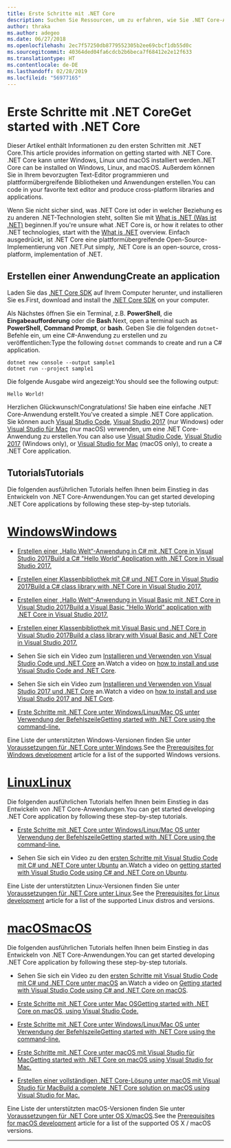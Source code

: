 ```yaml
---
title: Erste Schritte mit .NET Core
description: Suchen Sie Ressourcen, um zu erfahren, wie Sie .NET Core-Anwendungen auf Windows, Linux und Mac OS erstellen können.
author: thraka
ms.author: adegeo
ms.date: 06/27/2018
ms.openlocfilehash: 2ec7f57250db8779552305b2ee69cbcf1db55d0c
ms.sourcegitcommit: 40364ded04fa6cdcb2b6beca7f68412e2e12f633
ms.translationtype: HT
ms.contentlocale: de-DE
ms.lasthandoff: 02/28/2019
ms.locfileid: "56977165"
---
```

# <a name="get-started-with-net-core"></a><span data-ttu-id="202af-103">Erste Schritte mit .NET Core</span><span class="sxs-lookup"><span data-stu-id="202af-103">Get started with .NET Core</span></span>

<span data-ttu-id="202af-104">Dieser Artikel enthält Informationen zu den ersten Schritten mit .NET Core.</span><span class="sxs-lookup"><span data-stu-id="202af-104">This article provides information on getting started with .NET Core.</span></span> <span data-ttu-id="202af-105">.NET Core kann unter Windows, Linux und macOS installiert werden.</span><span class="sxs-lookup"><span data-stu-id="202af-105">.NET Core can be installed on Windows, Linux, and macOS.</span></span> <span data-ttu-id="202af-106">Außerdem können Sie in Ihrem bevorzugten Text-Editor programmieren und plattformübergreifende Bibliotheken und Anwendungen erstellen.</span><span class="sxs-lookup"><span data-stu-id="202af-106">You can code in your favorite text editor and produce cross-platform libraries and applications.</span></span> 

<span data-ttu-id="202af-107">Wenn Sie nicht sicher sind, was .NET Core ist oder in welcher Beziehung es zu anderen .NET-Technologien steht, sollten Sie mit [What is .NET (Was ist .NET)](https://www.microsoft.com/net/learn/dotnet/what-is-dotnet) beginnen.</span><span class="sxs-lookup"><span data-stu-id="202af-107">If you're unsure what .NET Core is, or how it relates to other .NET technologies, start with the [What is .NET](https://www.microsoft.com/net/learn/dotnet/what-is-dotnet) overview.</span></span> <span data-ttu-id="202af-108">Einfach ausgedrückt, ist .NET Core eine plattformübergreifende Open-Source-Implementierung von .NET.</span><span class="sxs-lookup"><span data-stu-id="202af-108">Put simply, .NET Core is an open-source, cross-platform, implementation of .NET.</span></span>

## <a name="create-an-application"></a><span data-ttu-id="202af-109">Erstellen einer Anwendung</span><span class="sxs-lookup"><span data-stu-id="202af-109">Create an application</span></span>

<span data-ttu-id="202af-110">Laden Sie das [.NET Core SDK](https://www.microsoft.com/net/download/) auf Ihrem Computer herunter, und installieren Sie es.</span><span class="sxs-lookup"><span data-stu-id="202af-110">First, download and install the [.NET Core SDK](https://www.microsoft.com/net/download/) on your computer.</span></span>

<span data-ttu-id="202af-111">Als Nächstes öffnen Sie ein Terminal, z.B. **PowerShell**, die **Eingabeaufforderung** oder die **Bash**.</span><span class="sxs-lookup"><span data-stu-id="202af-111">Next, open a terminal such as **PowerShell**, **Command Prompt**, or **bash**.</span></span> <span data-ttu-id="202af-112">Geben Sie die folgenden `dotnet`-Befehle ein, um eine C#-Anwendung zu erstellen und zu veröffentlichen:</span><span class="sxs-lookup"><span data-stu-id="202af-112">Type the following `dotnet` commands to create and run a C# application.</span></span>

```console
dotnet new console --output sample1
dotnet run --project sample1
```

<span data-ttu-id="202af-113">Die folgende Ausgabe wird angezeigt:</span><span class="sxs-lookup"><span data-stu-id="202af-113">You should see the following output:</span></span>

```console
Hello World!
```

<span data-ttu-id="202af-114">Herzlichen Glückwunsch!</span><span class="sxs-lookup"><span data-stu-id="202af-114">Congratulations!</span></span> <span data-ttu-id="202af-115">Sie haben eine einfache .NET Core-Anwendung erstellt.</span><span class="sxs-lookup"><span data-stu-id="202af-115">You've created a simple .NET Core application.</span></span> <span data-ttu-id="202af-116">Sie können auch [Visual Studio Code](tutorials/with-visual-studio-code.md), [Visual Studio 2017](tutorials/with-visual-studio.md) (nur Windows) oder [Visual Studio für Mac](tutorials/using-on-mac-vs.md) (nur macOS) verwenden, um eine .NET Core-Anwendung zu erstellen.</span><span class="sxs-lookup"><span data-stu-id="202af-116">You can also use [Visual Studio Code](tutorials/with-visual-studio-code.md), [Visual Studio 2017](tutorials/with-visual-studio.md) (Windows only), or [Visual Studio for Mac](tutorials/using-on-mac-vs.md) (macOS only), to create a .NET Core application.</span></span>

## <a name="tutorials"></a><span data-ttu-id="202af-117">Tutorials</span><span class="sxs-lookup"><span data-stu-id="202af-117">Tutorials</span></span>

<span data-ttu-id="202af-118">Die folgenden ausführlichen Tutorials helfen Ihnen beim Einstieg in das Entwickeln von .NET Core-Anwendungen.</span><span class="sxs-lookup"><span data-stu-id="202af-118">You can get started developing .NET Core applications by following these step-by-step tutorials.</span></span>

# <a name="windowstabwindows"></a>[<span data-ttu-id="202af-119">Windows</span><span class="sxs-lookup"><span data-stu-id="202af-119">Windows</span></span>](#tab/windows)

* [<span data-ttu-id="202af-120">Erstellen einer „Hallo Welt“-Anwendung in C# mit .NET Core in Visual Studio 2017</span><span class="sxs-lookup"><span data-stu-id="202af-120">Build a C# "Hello World" Application with .NET Core in Visual Studio 2017.</span></span>](./tutorials/with-visual-studio.md)

* [<span data-ttu-id="202af-121">Erstellen einer Klassenbibliothek mit C# und .NET Core in Visual Studio 2017</span><span class="sxs-lookup"><span data-stu-id="202af-121">Build a C# class library with .NET Core in Visual Studio 2017.</span></span>](./tutorials/library-with-visual-studio.md)

* [<span data-ttu-id="202af-122">Erstellen einer „Hallo Welt“-Anwendung in Visual Basic mit .NET Core in Visual Studio 2017</span><span class="sxs-lookup"><span data-stu-id="202af-122">Build a Visual Basic "Hello World" application with .NET Core in Visual Studio 2017.</span></span>](./tutorials/vb-with-visual-studio.md)

* [<span data-ttu-id="202af-123">Erstellen einer Klassenbibliothek mit Visual Basic und .NET Core in Visual Studio 2017</span><span class="sxs-lookup"><span data-stu-id="202af-123">Build a class library with Visual Basic and .NET Core in Visual Studio 2017.</span></span>](./tutorials/vb-library-with-visual-studio.md)  

* <span data-ttu-id="202af-124">Sehen Sie sich ein Video zum [Installieren und Verwenden von Visual Studio Code und .NET Core](https://channel9.msdn.com/Blogs/dotnet/Get-started-with-VS-Code-using-CSharp-and-NET-Core/) an.</span><span class="sxs-lookup"><span data-stu-id="202af-124">Watch a video on [how to install and use Visual Studio Code and .NET Core](https://channel9.msdn.com/Blogs/dotnet/Get-started-with-VS-Code-using-CSharp-and-NET-Core/).</span></span>

* <span data-ttu-id="202af-125">Sehen Sie sich ein Video zum [Installieren und Verwenden von Visual Studio 2017 und .NET Core](https://channel9.msdn.com/Blogs/dotnet/Get-Started-NET-Core-Visual-Studio-2017/) an.</span><span class="sxs-lookup"><span data-stu-id="202af-125">Watch a video on [how to install and use Visual Studio 2017 and .NET Core](https://channel9.msdn.com/Blogs/dotnet/Get-Started-NET-Core-Visual-Studio-2017/).</span></span>

* [<span data-ttu-id="202af-126">Erste Schritte mit .NET Core unter Windows/Linux/Mac OS unter Verwendung der Befehlszeile</span><span class="sxs-lookup"><span data-stu-id="202af-126">Getting started with .NET Core using the command-line.</span></span>](tutorials/using-with-xplat-cli.md)

<span data-ttu-id="202af-127">Eine Liste der unterstützten Windows-Versionen finden Sie unter [Voraussetzungen für .NET Core unter Windows](windows-prerequisites.md).</span><span class="sxs-lookup"><span data-stu-id="202af-127">See the [Prerequisites for Windows development](windows-prerequisites.md) article for a list of the supported Windows versions.</span></span>

# <a name="linuxtablinux"></a>[<span data-ttu-id="202af-128">Linux</span><span class="sxs-lookup"><span data-stu-id="202af-128">Linux</span></span>](#tab/linux)

<span data-ttu-id="202af-129">Die folgenden ausführlichen Tutorials helfen Ihnen beim Einstieg in das Entwickeln von .NET Core-Anwendungen.</span><span class="sxs-lookup"><span data-stu-id="202af-129">You can get started developing .NET Core application by following these step-by-step tutorials.</span></span>

* [<span data-ttu-id="202af-130">Erste Schritte mit .NET Core unter Windows/Linux/Mac OS unter Verwendung der Befehlszeile</span><span class="sxs-lookup"><span data-stu-id="202af-130">Getting started with .NET Core using the command-line.</span></span>](tutorials/using-with-xplat-cli.md)

* <span data-ttu-id="202af-131">Sehen Sie sich ein Video zu den [ersten Schritte mit Visual Studio Code mit C# und .NET Core unter Ubuntu](https://channel9.msdn.com/Blogs/dotnet/Get-started-with-VS-Code-Csharp-dotnet-Core-Ubuntu) an.</span><span class="sxs-lookup"><span data-stu-id="202af-131">Watch a video on [getting started with Visual Studio Code using C# and .NET Core on Ubuntu](https://channel9.msdn.com/Blogs/dotnet/Get-started-with-VS-Code-Csharp-dotnet-Core-Ubuntu).</span></span>

<span data-ttu-id="202af-132">Eine Liste der unterstützten Linux-Versionen finden Sie unter [Voraussetzungen für .NET Core unter Linux](linux-prerequisites.md).</span><span class="sxs-lookup"><span data-stu-id="202af-132">See the [Prerequisites for Linux development](linux-prerequisites.md) article for a list of the supported Linux distros and versions.</span></span>

# <a name="macostabmacos"></a>[<span data-ttu-id="202af-133">macOS</span><span class="sxs-lookup"><span data-stu-id="202af-133">macOS</span></span>](#tab/macos)

<span data-ttu-id="202af-134">Die folgenden ausführlichen Tutorials helfen Ihnen beim Einstieg in das Entwickeln von .NET Core-Anwendungen.</span><span class="sxs-lookup"><span data-stu-id="202af-134">You can get started developing .NET Core application by following these step-by-step tutorials.</span></span>

* <span data-ttu-id="202af-135">Sehen Sie sich ein Video zu den [ersten Schritte mit Visual Studio Code mit C# und .NET Core unter macOS](https://channel9.msdn.com/Blogs/dotnet/Get-started-VSCode-NET-Core-Mac) an.</span><span class="sxs-lookup"><span data-stu-id="202af-135">Watch a video on [Getting started with Visual Studio Code using C# and .NET Core on macOS](https://channel9.msdn.com/Blogs/dotnet/Get-started-VSCode-NET-Core-Mac).</span></span>

* [<span data-ttu-id="202af-136">Erste Schritte mit .NET Core unter Mac OS</span><span class="sxs-lookup"><span data-stu-id="202af-136">Getting started with .NET Core on macOS, using Visual Studio Code.</span></span>](tutorials/using-on-macos.md)

* [<span data-ttu-id="202af-137">Erste Schritte mit .NET Core unter Windows/Linux/Mac OS unter Verwendung der Befehlszeile</span><span class="sxs-lookup"><span data-stu-id="202af-137">Getting started with .NET Core using the command-line.</span></span>](tutorials/using-with-xplat-cli.md)

* [<span data-ttu-id="202af-138">Erste Schritte mit .NET Core unter macOS mit Visual Studio für Mac</span><span class="sxs-lookup"><span data-stu-id="202af-138">Getting started with .NET Core on macOS using Visual Studio for Mac.</span></span>](tutorials/using-on-mac-vs.md)

* [<span data-ttu-id="202af-139">Erstellen einer vollständigen .NET Core-Lösung unter macOS mit Visual Studio für Mac</span><span class="sxs-lookup"><span data-stu-id="202af-139">Build a complete .NET Core solution on macOS using Visual Studio for Mac.</span></span>](tutorials/using-on-mac-vs-full-solution.md)

<span data-ttu-id="202af-140">Eine Liste der unterstützten macOS-Versionen finden Sie unter [Voraussetzungen für .NET Core unter OS X/macOS](macos-prerequisites.md).</span><span class="sxs-lookup"><span data-stu-id="202af-140">See the [Prerequisites for macOS development](macos-prerequisites.md) article for a list of the supported OS X / macOS versions.</span></span>

---
